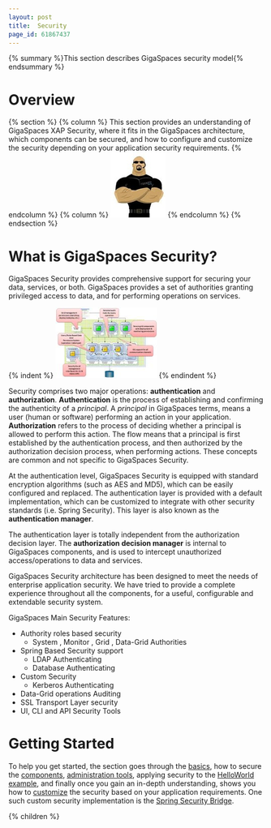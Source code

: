 ```yaml
---
layout: post
title:  Security
page_id: 61867437
---
```


{% summary %}This section describes GigaSpaces security model{% endsummary %}

# Overview

{% section %}
{% column %}
This section provides an understanding of GigaSpaces XAP Security, where it fits in the GigaSpaces architecture, which components can be secured, and how to configure and customize the security depending on your application security requirements.
{% endcolumn %}
{% column %}
![security-logo.jpg](/attachment_files/security-logo.jpg)
{% endcolumn %}
{% endsection %}

# What is GigaSpaces Security?

GigaSpaces Security provides comprehensive support for securing your data, services, or both. GigaSpaces provides a set of authorities granting privileged access to data, and for performing operations on services.

{% indent %}
![security_ovreview.jpg](/attachment_files/security_ovreview.jpg)
{% endindent %}

Security comprises two major operations: **authentication** and **authorization**. **Authentication** is the process of establishing and confirming the authenticity of a _principal_. A _principal_ in GigaSpaces terms, means a user (human or software) performing an action in your application. **Authorization** refers to the process of deciding whether a principal is allowed to perform this action. The flow means that a principal is first established by the authentication process, and then authorized by the authorization decision process, when performing actions. These concepts are common and not specific to GigaSpaces Security.

At the authentication level, GigaSpaces Security is equipped with standard encryption algorithms (such as AES and MD5), which can be easily configured and replaced. The authentication layer is provided with a default implementation, which can be customized to integrate with other security standards (i.e. Spring Security). This layer is also known as the **authentication manager**.

The authentication layer is totally independent from the authorization decision layer. The **authorization decision manager** is internal to GigaSpaces components, and is used to intercept unauthorized access/operations to data and services.

GigaSpaces Security architecture has been designed to meet the needs of enterprise application security. We have tried to provide a complete experience throughout all the components, for a useful, configurable and extendable security system.

GigaSpaces Main Security Features:

- Authority roles based security
    - System , Monitor , Grid , Data-Grid Authorities
- Spring Based Security support
    - LDAP Authenticating
    - Database Authenticating
- Custom Security
    - Kerberos Authenticating
- Data-Grid operations Auditing
- SSL Transport Layer security
- UI, CLI and API Security Tools

# Getting Started

To help you get started, the section goes through the [basics](./security-basics.html), how to secure the [components](./securing-xap-components.html), [administration tools](./security-administration.html), applying security to the [HelloWorld example](./securing-the-helloworld-example.html), and finally once you gain an in-depth understanding, shows you how to [customize](./custom-security.html) the security based on your application requirements. One such custom security implementation is the [Spring Security Bridge](./spring-security-bridge.html).

{% children %}

